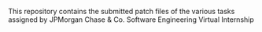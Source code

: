 
This repository contains the submitted patch files of the various tasks assigned by JPMorgan Chase & Co. Software Engineering Virtual Internship
